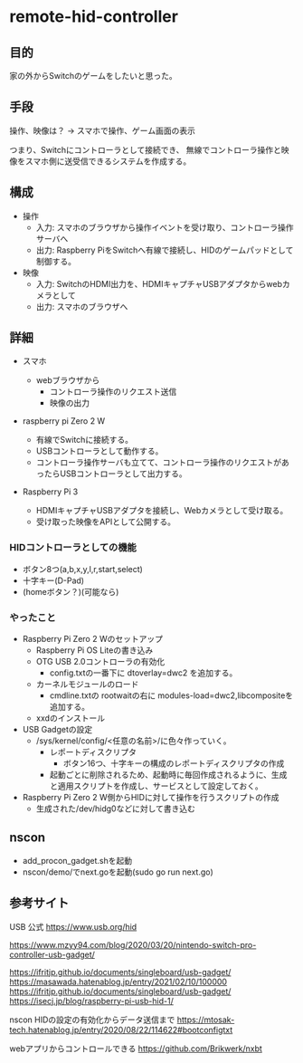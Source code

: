 # remote-hid-controller

## 目的

家の外からSwitchのゲームをしたいと思った。

## 手段

操作、映像は？
-> スマホで操作、ゲーム画面の表示

つまり、Switchにコントローラとして接続でき、
無線でコントローラ操作と映像をスマホ側に送受信できるシステムを作成する。

## 構成

- 操作
  - 入力: スマホのブラウザから操作イベントを受け取り、コントローラ操作サーバへ
  - 出力: Raspberry PiをSwitchへ有線で接続し、HIDのゲームパッドとして制御する。
- 映像
  - 入力: SwitchのHDMI出力を、HDMIキャプチャUSBアダプタからwebカメラとして
  - 出力: スマホのブラウザへ

## 詳細

- スマホ
  - webブラウザから
    - コントローラ操作のリクエスト送信
    - 映像の出力

- raspberry pi Zero 2 W
  - 有線でSwitchに接続する。
  - USBコントローラとして動作する。
  - コントローラ操作サーバも立てて、コントローラ操作のリクエストがあったらUSBコントローラとして出力する。

- Raspberry Pi 3
  - HDMIキャプチャUSBアダプタを接続し、Webカメラとして受け取る。
  - 受け取った映像をAPIとして公開する。

### HIDコントローラとしての機能

- ボタン8つ(a,b,x,y,l,r,start,select)
- 十字キー(D-Pad)
- (homeボタン？)(可能なら)

### やったこと

- Raspberry Pi Zero 2 Wのセットアップ
  - Raspberry Pi OS Liteの書き込み
  - OTG USB 2.0コントローラの有効化
    - config.txtの一番下に dtoverlay=dwc2 を追加する。
  - カーネルモジュールのロード
    - cmdline.txtの rootwaitの右に modules-load=dwc2,libcompositeを追加する。
  - xxdのインストール
- USB Gadgetの設定
  - /sys/kernel/config/<任意の名前>/に色々作っていく。
    - レポートディスクリプタ
      - ボタン16つ、十字キーの構成のレポートディスクリプタの作成
    - 起動ごとに削除されるため、起動時に毎回作成されるように、生成と適用スクリプトを作成し、サービスとして設定しておく。
- Raspberry Pi Zero 2 W側からHIDに対して操作を行うスクリプトの作成
  - 生成された/dev/hidg0などに対して書き込む

## nscon

- add_procon_gadget.shを起動
- nscon/demo/でnext.goを起動(sudo go run next.go)

## 参考サイト

USB 公式
<https://www.usb.org/hid>

<https://www.mzyy94.com/blog/2020/03/20/nintendo-switch-pro-controller-usb-gadget/>

<https://ifritjp.github.io/documents/singleboard/usb-gadget/>
<https://masawada.hatenablog.jp/entry/2021/02/10/100000>
<https://ifritjp.github.io/documents/singleboard/usb-gadget/>
<https://isecj.jp/blog/raspberry-pi-usb-hid-1/>

nscon
HIDの設定の有効化からデータ送信まで
<https://mtosak-tech.hatenablog.jp/entry/2020/08/22/114622#bootconfigtxt>

webアプリからコントロールできる
<https://github.com/Brikwerk/nxbt>
